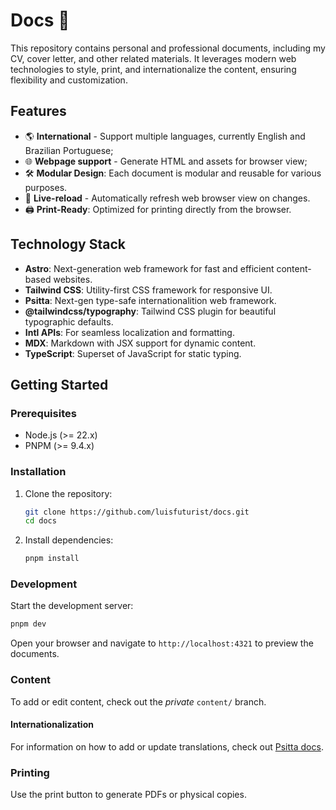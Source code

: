 # Docs 📄

This repository contains personal and professional documents, including my CV, cover letter, and other related materials. It leverages modern web technologies to style, print, and internationalize the content, ensuring flexibility and customization.

## Features

* 🌎 **International** - Support multiple languages, currently English and Brazilian Portuguese;
* 🌐 **Webpage support** - Generate HTML and assets for browser view;
* 🛠️ **Modular Design**: Each document is modular and reusable for various purposes.
* 🔄 **Live-reload** - Automatically refresh web browser view on changes.
* 🖨️ **Print-Ready**: Optimized for printing directly from the browser.

## Technology Stack

- **Astro**: Next-generation web framework for fast and efficient content-based websites.
- **Tailwind CSS**: Utility-first CSS framework for responsive UI.
- **Psitta**: Next-gen type-safe internationalition web framework.
- **@tailwindcss/typography**: Tailwind CSS plugin for beautiful typographic defaults.
- **Intl APIs**: For seamless localization and formatting.
- **MDX**: Markdown with JSX support for dynamic content.
- **TypeScript**: Superset of JavaScript for static typing.

## Getting Started

### Prerequisites

- Node.js (>= 22.x)
- PNPM (>= 9.4.x)

### Installation

1. Clone the repository:

   ```bash
   git clone https://github.com/luisfuturist/docs.git
   cd docs
   ```

2. Install dependencies:

   ```bash
   pnpm install
   ```

### Development

Start the development server:

```bash
pnpm dev
```

Open your browser and navigate to `http://localhost:4321` to preview the documents.

### Content

To add or edit content, check out the *private* `content/` branch.

#### Internationalization

For information on how to add or update translations, check out [Psitta docs](https://9aia.github.io/psitta/).

### Printing

Use the print button to generate PDFs or physical copies.
